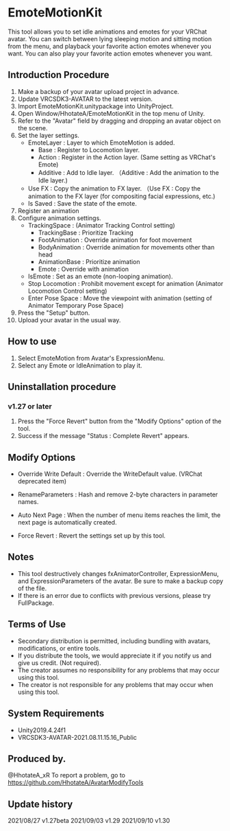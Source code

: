 # EmoteMotionKit

This tool allows you to set idle animations and emotes for your VRChat avatar.
You can switch between lying sleeping motion and sitting motion from the menu, and playback your favorite action emotes whenever you want.
You can also play your favorite action emotes whenever you want.

## Introduction Procedure
1. Make a backup of your avatar upload project in advance.
2. Update VRCSDK3-AVATAR to the latest version.
3. Import EmoteMotionKit.unitypackage into UnityProject.
4. Open Window/HhotateA/EmoteMotionKit in the top menu of Unity.
5. Refer to the "Avatar" field by dragging and dropping an avatar object on the scene.
6. Set the layer settings.
    - EmoteLayer : Layer to which EmoteMotion is added.
        - Base : Register to Locomotion layer.
        - Action : Register in the Action layer. (Same setting as VRChat's Emote)
        - Additive : Add to Idle layer. （Additive : Add the animation to the Idle layer.)
    - Use FX : Copy the animation to FX layer. （Use FX : Copy the animation to the FX layer (for compositing facial expressions, etc.)
    - Is Saved : Save the state of the emote.
7. Register an animation
8. Configure animation settings.
    - TrackingSpace : (Animator Tracking Control setting)
        - TrackingBase : Prioritize Tracking
        - FootAnimation : Override animation for foot movement
        - BodyAnimation : Override animation for movements other than head
        - AnimationBase : Prioritize animation
        - Emote : Override with animation
    - IsEmote : Set as an emote (non-looping animation).
    - Stop Locomotion : Prohibit movement except for animation (Animator Locomotion Control setting)
    - Enter Pose Space : Move the viewpoint with animation (setting of Animator Temporary Pose Space)
9. Press the "Setup" button.
10. Upload your avatar in the usual way.

## How to use
1. Select EmoteMotion from Avatar's ExpressionMenu.
2. Select any Emote or IdleAnimation to play it.

## Uninstallation procedure
### v1.27 or later
 1. Press the "Force Revert" button from the "Modify Options" option of the tool.
 2. Success if the message "Status : Complete Revert" appears.

## Modify Options
- Override Write Default : Override the WriteDefault value. (VRChat deprecated item)
- RenameParameters : Hash and remove 2-byte characters in parameter names.
- Auto Next Page : When the number of menu items reaches the limit, the next page is automatically created.

- Force Revert : Revert the settings set up by this tool.

## Notes
- This tool destructively changes fxAnimatorController, ExpressionMenu, and ExpressionParameters of the avatar. Be sure to make a backup copy of the file.
- If there is an error due to conflicts with previous versions, please try FullPackage.

## Terms of Use
- Secondary distribution is permitted, including bundling with avatars, modifications, or entire tools.
- If you distribute the tools, we would appreciate it if you notify us and give us credit. (Not required).
- The creator assumes no responsibility for any problems that may occur using this tool.
- The creator is not responsible for any problems that may occur when using this tool.

## System Requirements
- Unity2019.4.24f1
- VRCSDK3-AVATAR-2021.08.11.15.16_Public

## Produced by.
@HhotateA_xR
To report a problem, go to https://github.com/HhotateA/AvatarModifyTools

## Update history
2021/08/27 v1.27beta
2021/09/03 v1.29
2021/09/10 v1.30
